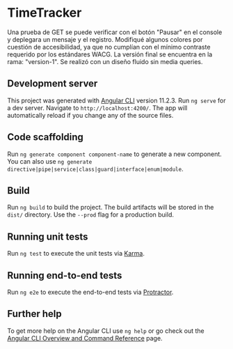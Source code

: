 # TimeTracker
Una prueba de GET se puede verificar con el botón "Pausar" en el console y deplegara un mensaje y el registro.
Modifiqué algunos colores por cuestión de accesibilidad, ya que no cumplían con el mínimo contraste requerido por los estándares WACG.
La versión final se encuentra en la rama: "version-1". Se realizó con un diseño fluido sin media queries.

## Development server
This project was generated with [Angular CLI](https://github.com/angular/angular-cli) version 11.2.3.
Run `ng serve` for a dev server. Navigate to `http://localhost:4200/`. The app will automatically reload if you change any of the source files.

## Code scaffolding

Run `ng generate component component-name` to generate a new component. You can also use `ng generate directive|pipe|service|class|guard|interface|enum|module`.

## Build

Run `ng build` to build the project. The build artifacts will be stored in the `dist/` directory. Use the `--prod` flag for a production build.

## Running unit tests

Run `ng test` to execute the unit tests via [Karma](https://karma-runner.github.io).

## Running end-to-end tests

Run `ng e2e` to execute the end-to-end tests via [Protractor](http://www.protractortest.org/).

## Further help

To get more help on the Angular CLI use `ng help` or go check out the [Angular CLI Overview and Command Reference](https://angular.io/cli) page.
